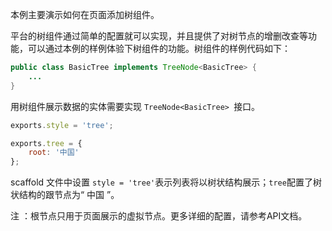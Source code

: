本例主要演示如何在页面添加树组件。

平台的树组件通过简单的配置就可以实现，并且提供了对树节点的增删改查等功能，可以通过本例的样例体验下树组件的功能。树组件的样例代码如下：
```java
public class BasicTree implements TreeNode<BasicTree> {
    ...
}
```
用树组件展示数据的实体需要实现 `TreeNode<BasicTree> `接口。
```javascript
exports.style = 'tree';

exports.tree = {
    root: '中国'
};
```
scaffold 文件中设置 `style = 'tree'`表示列表将以树状结构展示；`tree`配置了树状结构的跟节点为“ 中国 ”。

<span class="badge badge-warning">注</span>&nbsp;：根节点只用于页面展示的虚拟节点。更多详细的配置，请参考API文档。
